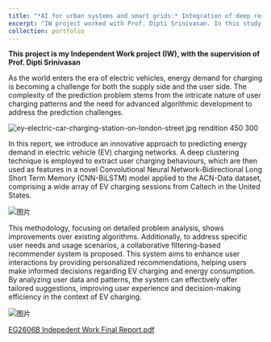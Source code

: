 ```yaml
---
title: "*AI for urban systems and smart grids:* Integration of deep reinforcement learning (DRL) to predict the demand for electricity in EV charging grids"
excerpt: "IW project worked with Prof. Dipti Srinivasan. In this study, deep clustering, LSTM networks, and collaborative filtering techniques were employed for clustering user behaviours and predicting energy demands in electric vehicle (EV) charging stations. Additionally, the user interface (UI) requires enhancements to better serve our primary stakeholders, the users and generators. Furthermore, the exploration of novel algorithms could offer substantial improvements in addressing these issues within the EV charging sector in different urban scenarios. This study emphasized the importance of utilizing data science and AI in urban systems."
collection: portfolio
---
```

**This project is my Independent Work project (IW), with the supervision of Prof. Dipti Srinivasan**

As the world enters the era of electric vehicles, energy demand for charging is becoming a challenge for both the supply side and the user side. The complexity of the prediction problem stems from the intricate nature of user charging patterns and the need for advanced algorithmic development to address the prediction challenges. 

![ey-electric-car-charging-station-on-london-street jpg rendition 450 300](https://github.com/user-attachments/assets/e8d7ce4e-83fa-49b7-96bb-5327ecf1f0db)

In this report, we introduce an innovative approach to predicting energy demand in electric vehicle (EV) charging networks. A deep clustering technique is employed to extract user charging behaviours, which are then used as features in a novel Convolutional Neural Network-Bidirectional Long Short Term Memory (CNN-BiLSTM) model applied to the ACN-Data dataset, comprising a wide array of EV charging sessions from Caltech in the United States.

![图片](https://github.com/user-attachments/assets/ff5010e9-7889-4979-9978-29c133418349)


This methodology, focusing on detailed problem analysis, shows improvements over existing algorithms. Additionally, to address specific user needs and usage scenarios, a collaborative filtering-based recommender system is proposed. This system aims to enhance user interactions by providing personalized recommendations, helping users make informed decisions regarding EV charging and energy consumption. By analyzing user data and patterns, the system can effectively offer tailored suggestions, improving user experience and decision-making efficiency in the context of EV charging.

![图片](https://github.com/user-attachments/assets/b80643d5-6505-440f-8c92-6073f028e760)

[EG2606B Indepedent Work Final Report.pdf](https://github.com/user-attachments/files/17306362/EG2606B.Indepedent.Work.Final.Report.pdf)
